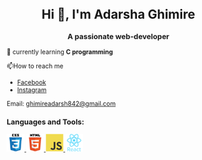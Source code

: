 <h1 align="center">Hi 👋, I'm Adarsha Ghimire</h1>
<h3 align="center">A passionate web-developer</h3>

🌱 currently learning **C programming**

 📫How to reach me 

- <a href="https://www.facebook.com/" target="_blank">Facebook</a>
- <a href="https://www.instagram.com/" target="_blank">Instagram</a>

Email: ghimireadarsh842@gmail.com

<p align="left">
</p>

<h3 align="left">Languages and Tools:</h3>
<p align="left"> 
<!--   <a href="https://www.cprogramming.com/" target="_blank" rel="noreferrer"> 
    <img src="https://raw.githubusercontent.com/devicons/devicon/master/icons/c/c-original.svg" alt="c" width="40" height="40"/> 
  </a>  -->
  <a href="https://www.w3schools.com/css/" target="_blank" rel="noreferrer"> 
    <img src="https://raw.githubusercontent.com/devicons/devicon/master/icons/css3/css3-original-wordmark.svg" alt="css3" width="40" height="40"/> 
  </a> 
  <a href="https://www.w3.org/html/" target="_blank" rel="noreferrer"> 
    <img src="https://raw.githubusercontent.com/devicons/devicon/master/icons/html5/html5-original-wordmark.svg" alt="html5" width="40" height="40"/> 
  </a> 
  <a href="https://developer.mozilla.org/en-US/docs/Web/JavaScript" target="_blank" rel="noreferrer"> 
    <img src="https://raw.githubusercontent.com/devicons/devicon/master/icons/javascript/javascript-original.svg" alt="javascript" width="40" height="40"/> 
  </a> 
  <a href="https://reactjs.org/" target="_blank" rel="noreferrer"> 
    <img src="https://raw.githubusercontent.com/devicons/devicon/master/icons/react/react-original-wordmark.svg" alt="react" width="40" height="40"/> 
  </a> 
<!--  <h1>GitHub Streak</h1>
 <p><img align="center" src="https://github-readme-streak-stats.herokuapp.com/?user=aadarshghimire&" alt="aadarshghimire" /></p> -->
</p>
